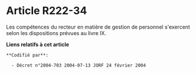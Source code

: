 # Article R222-34

Les compétences du recteur en matière de gestion de personnel s'exercent selon les dispositions prévues au livre IX.

**Liens relatifs à cet article**

	**Codifié par**:

	  - Décret n°2004-703 2004-07-13 JORF 24 février 2004
